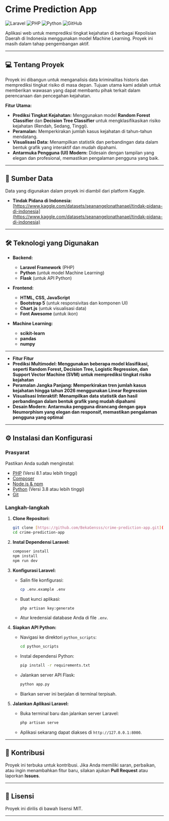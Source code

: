 # Crime Prediction App

![Laravel](https://img.shields.io/badge/Laravel-FF2D20?style=for-the-badge&logo=laravel&logoColor=white)
![PHP](https://img.shields.io/badge/PHP-777BB4?style=for-the-badge&logo=php&logoColor=white)
![Python](https://img.shields.io/badge/Python-3776AB?style=for-the-badge&logo=python&logoColor=white)
![GitHub](https://img.shields.io/badge/GitHub-100000?style=for-the-badge&logo=github&logoColor=white)

Aplikasi web untuk memprediksi tingkat kejahatan di berbagai Kepolisian Daerah di Indonesia menggunakan model Machine Learning. Proyek ini masih dalam tahap pengembangan aktif.

---

## 💻 Tentang Proyek

Proyek ini dibangun untuk menganalisis data kriminalitas historis dan memprediksi tingkat risiko di masa depan. Tujuan utama kami adalah untuk memberikan wawasan yang dapat membantu pihak terkait dalam perencanaan dan pencegahan kejahatan.

**Fitur Utama:**
* **Prediksi Tingkat Kejahatan:** Menggunakan model **Random Forest Classifier** dan **Decision Tree Classifier** untuk mengklasifikasikan risiko kejahatan (Rendah, Sedang, Tinggi).
* **Peramalan:** Memperkirakan jumlah kasus kejahatan di tahun-tahun mendatang.
* **Visualisasi Data:** Menampilkan statistik dan perbandingan data dalam bentuk grafik yang interaktif dan mudah dipahami.
* **Antarmuka Pengguna (UI) Modern:** Didesain dengan tampilan yang elegan dan profesional, memastikan pengalaman pengguna yang baik.

---

## 💾 Sumber Data

Data yang digunakan dalam proyek ini diambil dari platform Kaggle.
* **Tindak Pidana di Indonesia:** [https://www.kaggle.com/datasets/seanangelonathanael/tindak-pidana-di-indonesia](https://www.kaggle.com/datasets/seanangelonathanael/tindak-pidana-di-indonesia)

---

## 🛠️ Teknologi yang Digunakan

* **Backend:**
    * **Laravel Framework** (PHP)
    * **Python** (untuk model Machine Learning)
    * **Flask** (untuk API Python)

* **Frontend:**
    * **HTML, CSS, JavaScript**
    * **Bootstrap 5** (untuk responsivitas dan komponen UI)
    * **Chart.js** (untuk visualisasi data)
    * **Font Awesome** (untuk ikon)

* **Machine Learning:**
    * **scikit-learn**
    * **pandas**
    * **numpy**

---
* **Fitur Fitur**
* **Prediksi Multimodel: Menggunakan beberapa model klasifikasi, seperti Random Forest, Decision Tree, Logistic Regression, dan Support Vector Machine (SVM) untuk memprediksi tingkat    risiko kejahatan**
* **Peramalan Jangka Panjang: Memperkirakan tren jumlah kasus kejahatan hingga tahun 2026 menggunakan Linear Regression**
* **Visualisasi Interaktif: Menampilkan data statistik dan hasil perbandingan dalam bentuk grafik yang mudah dipahami**
* **Desain Modern: Antarmuka pengguna dirancang dengan gaya Neumorphism yang elegan dan responsif, memastikan pengalaman pengguna yang optimal**
---

## ⚙️ Instalasi dan Konfigurasi

### Prasyarat
Pastikan Anda sudah menginstal:
* [PHP](https://www.php.net/downloads.php) (Versi 8.1 atau lebih tinggi)
* [Composer](https://getcomposer.org/)
* [Node.js & npm](https://nodejs.org/en/download/)
* [Python](https://www.python.org/downloads/) (Versi 3.8 atau lebih tinggi)
* [Git](https://git-scm.com/downloads)

### Langkah-langkah
1.  **Clone Repositori:**
    ```bash
    git clone [https://github.com/BekaGensss/crime-prediction-app.git](https://github.com/BekaGensss/crime-prediction-app.git)
    cd crime-prediction-app
    ```

2.  **Instal Dependensi Laravel:**
    ```bash
    composer install
    npm install
    npm run dev
    ```

3.  **Konfigurasi Laravel:**
    * Salin file konfigurasi:
        ```bash
        cp .env.example .env
        ```
    * Buat kunci aplikasi:
        ```bash
        php artisan key:generate
        ```
    * Atur kredensial database Anda di file `.env`.

4.  **Siapkan API Python:**
    * Navigasi ke direktori `python_scripts`:
        ```bash
        cd python_scripts
        ```
    * Instal dependensi Python:
        ```bash
        pip install -r requirements.txt
        ```
    * Jalankan server API Flask:
        ```bash
        python app.py
        ```
    * Biarkan server ini berjalan di terminal terpisah.

5.  **Jalankan Aplikasi Laravel:**
    * Buka terminal baru dan jalankan server Laravel:
        ```bash
        php artisan serve
        ```
    * Aplikasi sekarang dapat diakses di `http://127.0.0.1:8000`.

---

## 🤝 Kontribusi

Proyek ini terbuka untuk kontribusi. Jika Anda memiliki saran, perbaikan, atau ingin menambahkan fitur baru, silakan ajukan **Pull Request** atau laporkan **Issues**.

---

## 📄 Lisensi

Proyek ini dirilis di bawah lisensi MIT.

---
